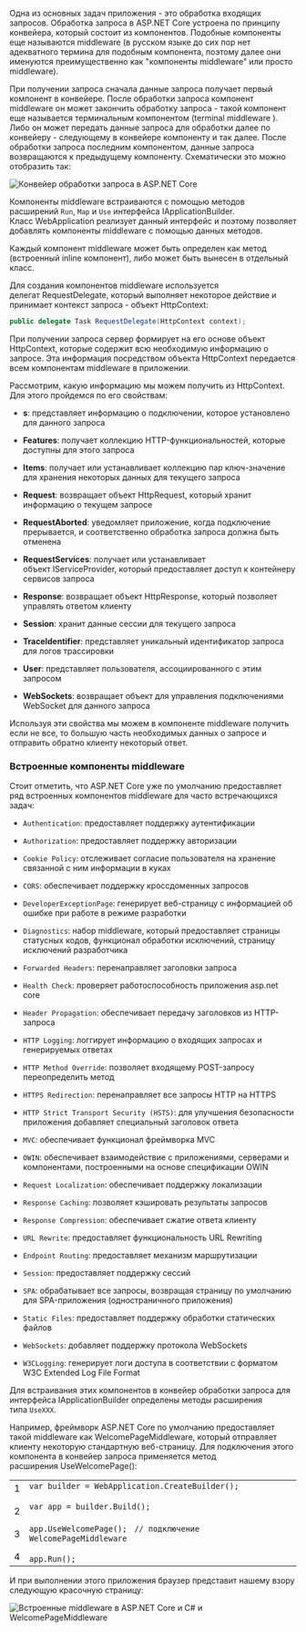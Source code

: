 Одна из основных задач приложения - это обработка входящих запросов. Обработка запроса в ASP.NET Core устроена по принципу конвейера, который состоит из компонентов. Подобные компоненты еще называются middleware (в русском языке до сих пор нет адекватного термина для подобным компонента, поэтому далее они именуются преимущественно как "компоненты middleware" или просто middleware).

При получении запроса сначала данные запроса получает первый компонент в конвейере. После обработки запроса компонент middleware он может закончить обработку запроса - такой компонент еще называется терминальным компонентом (terminal middleware ). Либо он может передать данные запроса для обработки далее по конвейеру - следующему в конвейере компоненту и так далее. После обработки запроса последним компонентом, данные запроса возвращаются к предыдущему компоненту. Схематически это можно отобразить так:

![Конвейер обработки запроса в ASP.NET Core](https://metanit.com/sharp/aspnet6/pics/2.1.png)

Компоненты middleware встраиваются с помощью методов расширений `Run`, `Map` и `Use` интерфейса IApplicationBuilder. Класс WebApplication реализует данный интерфейс и поэтому позволяет добавлять компоненты middleware с помощью данных методов.

Каждый компонент middleware может быть определен как метод (встроенный inline компонент), либо может быть вынесен в отдельный класс.

Для создания компонентов middleware используется делегат RequestDelegate, который выполняет некоторое действие и принимает контекст запроса - объект HttpContext:

```cs
public delegate Task RequestDelegate(HttpContext context);
```

При получении запроса сервер формирует на его основе объект HttpContext, которые содержит всю необходимую информацию о запросе. Эта информация посредством объекта HttpContext передается всем компонентам middleware в приложении.

Рассмотрим, какую информацию мы можем получить из HttpContext. Для этого пройдемся по его свойствам:

- **s**: представляет информацию о подключении, которое установлено для данного запроса
    
- **Features**: получает коллекцию HTTP-функциональностей, которые доступны для этого запроса
    
- **Items**: получает или устанавливает коллекцию пар ключ-значение для хранения некоторых данных для текущего запроса
    
- **Request**: возвращает объект HttpRequest, который хранит информацию о текущем запросе
    
- **RequestAborted**: уведомляет приложение, когда подключение прерывается, и соответственно обработка запроса должна быть отменена
    
- **RequestServices**: получает или устанавливает объект IServiceProvider, который предоставляет доступ к контейнеру сервисов запроса
    
- **Response**: возвращает объект HttpResponse, который позволяет управлять ответом клиенту
    
- **Session**: хранит данные сессии для текущего запроса
    
- **TraceIdentifier**: представляет уникальный идентификатор запроса для логов трассировки
    
- **User**: представляет пользователя, ассоциированного с этим запросом
    
- **WebSockets**: возвращает объект для управления подключениями WebSocket для данного запроса
    

Используя эти свойства мы можем в компоненте middleware получить если не все, то большую часть необходимых данных о запросе и отправить обратно клиенту некоторый ответ.

### Встроенные компоненты middleware

Стоит отметить, что ASP.NET Core уже по умолчанию предоставляет ряд встроенных компонентов middleware для часто встречающихся задач:

- `Authentication`: предоставляет поддержку аутентификации
    
- `Authorization`: предоставляет поддержку авторизации
    
- `Cookie Policy`: отслеживает согласие пользователя на хранение связанной с ним информации в куках
    
- `CORS`: обеспечивает поддержку кроссдоменных запросов
    
- `DeveloperExceptionPage`: генерирует веб-страницу с информацией об ошибке при работе в режиме разработки
    
- `Diagnostics`: набор middleware, который предоставляет страницы статусных кодов, функционал обработки исключений, страницу исключений разработчика
    
- `Forwarded Headers`: перенаправляет заголовки запроса
    
- `Health Check`: проверяет работоспособность приложения asp.net core
    
- `Header Propagation`: обеспечивает передачу заголовков из HTTP-запроса
    
- `HTTP Logging`: логгирует информацию о входящих запросах и генерируемых ответах
    
- `HTTP Method Override`: позволяет входящему POST-запросу переопределить метод
    
- `HTTPS Redirection`: перенаправляет все запросы HTTP на HTTPS
    
- `HTTP Strict Transport Security (HSTS)`: для улучшения безопасности приложения добавляет специальный заголовок ответа
    
- `MVC`: обеспечивает функционал фреймворка MVC
    
- `OWIN`: обеспечивает взаимодействие с приложениями, серверами и компонентами, построенными на основе спецификации OWIN
    
- `Request Localization`: обеспечивает поддержку локализации
    
- `Response Caching`: позволяет кэшировать результаты запросов
    
- `Response Compression`: обеспечивает сжатие ответа клиенту
    
- `URL Rewrite`: предоставляет функциональность URL Rewriting
    
- `Endpoint Routing`: предоставляет механизм маршрутизации
    
- `Session`: предоставляет поддержку сессий
    
- `SPA`: обрабатывает все запросы, возвращая страницу по умолчанию для SPA-приложения (одностраничного приложения)
    
- `Static Files`: предоставляет поддержку обработки статических файлов
    
- `WebSockets`: добавляет поддержку протокола WebSockets
    
- `W3CLogging`: генерирует логи доступа в соответствии с форматом W3C Extended Log File Format
    

Для встраивания этих компонентов в конвейер обработки запроса для интерфейса IApplicationBuilder определены методы расширения типа `UseXXX`.

Например, фреймворк ASP.NET Core по умолчанию предоставляет такой middleware как WelcomePageMiddleware, который отправляет клиенту некоторую стандартную веб-страницу. Для подключения этого компонента в конвейер запроса применяется метод расширения UseWelcomePage():

|   |   |
|---|---|
|1<br><br>2<br><br>3<br><br>4|`var builder = WebApplication.CreateBuilder();`<br><br>`var app = builder.Build();`<br><br>`app.UseWelcomePage();`   `// подключение WelcomePageMiddleware`<br><br>`app.Run();`|

И при выполнении этого приложения браузер представит нашему взору следующую красочную страницу:

![Встроенные middleware в ASP.NET Core и C# и WelcomePageMiddleware](https://metanit.com/sharp/aspnet6/pics/2.12.png)
